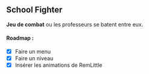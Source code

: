 ## School Fighter
**Jeu de combat** ou les professeurs se batent entre eux.

#### Roadmap :
- [x] Faire un menu
- [x] Faire un niveau
- [x] Insérer les animations de RemLittle
